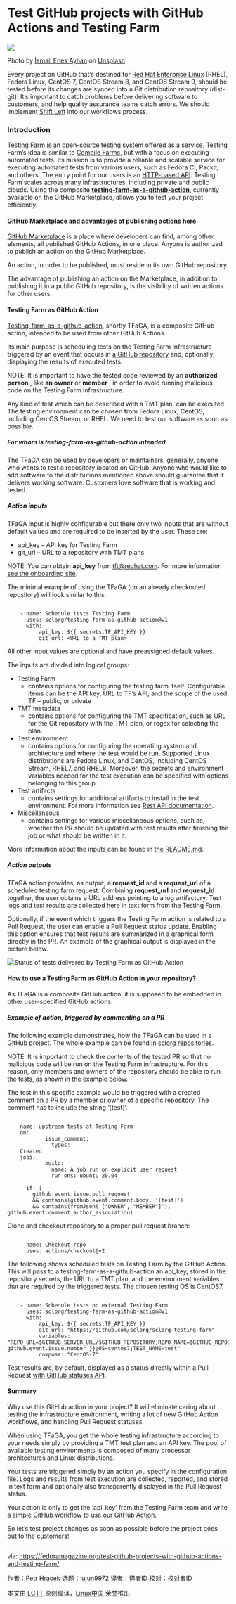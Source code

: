 [#]: subject: "Test GitHub projects with GitHub Actions and Testing Farm"
[#]: via: "https://fedoramagazine.org/test-github-projects-with-github-actions-and-testing-farm/"
[#]: author: "Petr Hracek https://fedoramagazine.org/author/phracek/"
[#]: collector: "lujun9972"
[#]: translator: " "
[#]: reviewer: " "
[#]: publisher: " "
[#]: url: " "

Test GitHub projects with GitHub Actions and Testing Farm
======

![][1]

Photo by [İsmail Enes Ayhan][2] on [Unsplash][3]

Every project on GitHub that’s destined for [Red Hat Enterprise Linux][4] (RHEL), Fedora Linux, CentOS 7, CentOS Stream 8, and CentOS Stream 9, should be tested before its changes are synced into a Git distribution repository (dist-git). It’s important to catch problems before delivering software to customers, and help quality assurance teams catch errors. We should implement [Shift Left][5] into our workflows process.

### Introduction

[Testing Farm][6] is an open-source testing system offered as a service. Testing Farm’s idea is similar to [Compile Farms][7], but with a focus on executing automated tests. Its mission is to provide a reliable and scalable service for executing automated tests from various users, such as Fedora CI, Packit, and others. The entry point for our users is an [HTTP-based API][8]. Testing Farm scales across many infrastructures, including private and public clouds. Using the composite [**testing-farm-as-a-github-action**][9], currently available on the GitHub Marketplace, allows you to test your project efficiently.

#### GitHub Marketplace and advantages of publishing actions here

[GitHub Marketplace][10] is a place where developers can find, among other elements, all published GitHub Actions, in one place. Anyone is authorized to publish an action on the GitHub Marketplace.

An action, in order to be published, must reside in its own GitHub repository.

The advantage of publishing an action on the Marketplace, in addition to publishing it in a public GitHub repository, is the visibility of written actions for other users.

#### Testing Farm as GitHub Action

[Testing-farm-as-a-github-action][11], shortly TFaGA, is a composite GitHub action, intended to be used from other GitHub Actions.

Its main purpose is scheduling tests on the Testing Farm infrastructure triggered by an event that occurs in [a GitHub repository][12] and, optionally, displaying the results of executed tests.

NOTE: It is important to have the tested code reviewed by an **authorized person** , like **an owner** or **member** , in order to avoid running malicious code on the Testing Farm infrastructure.

Any kind of test which can be described with a TMT plan, can be executed. The testing environment can be chosen from Fedora Linux, CentOS, including CentOS Stream, or RHEL. We need to test our software as soon as possible.

##### For whom is testing-farm-as-github-action intended

The TFaGA can be used by developers or maintainers, generally, anyone who wants to test a repository located on GitHub. Anyone who would like to add software to the distributions mentioned above should guarantee that it delivers working software. Customers love software that is working and tested.

##### Action inputs

TFaGA input is highly configurable but there only two inputs that are without default values and are required to be inserted by the user. These are:

  * api_key – API key for Testing Farm
  * git_url – URL to a repository with TMT plans



NOTE: You can obtain **api_key** from [tft@redhat.com][13]. For more information [see the onboarding site][14].

The minimal example of using the TFaGA (on an already checkouted repository) will look similar to this:

```

    - name: Schedule tests Testing Farm
      uses: sclorg/testing-farm-as-github-action@v1
      with:
          api_key: ${{ secrets.TF_API_KEY }}
          git_url: <URL to a TMT plan>

```

All other input values are optional and have preassigned default values.

The inputs are divided into logical groups:

  * Testing Farm
    * contains options for configuring the testing farm itself. Configurable items can be the API key, URL to TF’s API, and the scope of the used TF – public, or private
  * TMT metadata
    * contains options for configuring the TMT specification, such as URL for the Git repository with the TMT plan, or regex for selecting the plan.
  * Test environment
    * contains options for configuring the operating system and architecture and where the test would be run. Supported Linux distributions are Fedora Linux, and CentOS, including CentOS Stream, RHEL7, and RHEL8. Moreover, the secrets and environment variables needed for the test execution can be specified with options belonging to this group.
  * Test artifacts
    * contains settings for additional artifacts to install in the test environment. For more information see [Rest API documentation][8].
  * Miscellaneous
    * contains settings for various miscellaneous options, such as, whether the PR should be updated with test results after finishing the job or what should be written in it.



More information about the inputs can be found in [the README.md][11].

##### Action outputs

TFaGA action provides, as output, a **request_id** and a **request_url** of a scheduled testing farm request. Combining **request_url** and **request_id** together, the user obtains a URL address pointing to a log artifactory. Test logs and test results are collected here in text form from the Testing Farm.

Optionally, if the event which triggers the Testing Farm action is related to a Pull Request, the user can enable a Pull Request status update. Enabling this option ensures that test results are summarized in a graphical form directly in the PR. An example of the graphical output is displayed in the picture below.

![Status of tests delivered by Testing Farm as GitHub Action][15]

#### How to use a Testing Farm as GitHub Action in your repository?

As TFaGA is a composite GitHub action, it is supposed to be embedded in other user-specified GitHub actions.

##### Example of action, triggered by commenting on a PR

The following example demonstrates, how the TFaGA can be used in a GitHub project. The whole example can be found in [sclorg repositories][16].

NOTE: It is important to check the contents of the tested PR so that no malicious code will be run on the Testing Farm infrastructure. For this reason, only members and owners of the repository should be able to run the tests, as shown in the example below.

The test in this specific example would be triggered with a created comment on a PR by a member or owner of a specific repository. The comment has to include the string ‘[test]’.

```

    name: upstream tests at Testing Farm
    on:
            issue_comment:
              types:
    Created
    jobs:
            build:
              name: A job run on explicit user request
              run-ons: ubuntu-20.04

      if: |
        github.event.issue.pull_request
        && contains(github.event.comment.body, '[test]')
        && contains(fromJson('["OWNER", "MEMBER"]'),        github.event.comment.author_association)

```

Clone and checkout repository to a proper pull request branch:

```

    - name: Checkout repo
      uses: actions/checkout@v2

```

The following shows scheduled tests on Testing Farm by the GitHub Action. This will pass to a testing-farm-as-a-github-action an api_key, stored in the repository secrets, the URL to a TMT plan, and the environment variables that are required by the triggered tests. The chosen testing OS is CentOS7.

```

    - name: Schedule tests on external Testing Farm
      uses: sclorg/testing-farm-as-github-action@v1
      with:
          api_key: ${{ secrets.TF_API_KEY }}
          git_url: "https://github.com/sclorg/sclorg-testing-farm"
          variables: "REPO_URL=$GITHUB_SERVER_URL/$GITHUB_REPOSITORY;REPO_NAME=$GITHUB_REPOSITORY;PR_NUMBER=${{ github.event.issue.number }};OS=centos7;TEST_NAME=test"
          compose: "CentOS-7"

```

Test results are, by default, displayed as a status directly within a Pull Request [with GitHub statuses API][17].

#### Summary

Why use this GitHub action in your project? It will eliminate caring about testing the infrastructure environment, writing a lot of new GitHub Action workflows, and handling Pull Request statuses.

When using TFaGA, you get the whole testing infrastructure according to your needs simply by providing a TMT test plan and an API key. The pool of available testing environments is composed of many processor architectures and Linux distributions.

Your tests are triggered simply by an action you specify in the configuration file. Logs and results from test execution are collected, reported, and stored in text form and optionally also transparently displayed in the Pull Request status.

Your action is only to get the ‘api_key’ from the Testing Farm team and write a simple GitHub workflow to use our GitHub Action.

So let’s test project changes as soon as possible before the project goes out to the customers!

--------------------------------------------------------------------------------

via: https://fedoramagazine.org/test-github-projects-with-github-actions-and-testing-farm/

作者：[Petr Hracek][a]
选题：[lujun9972][b]
译者：[译者ID](https://github.com/译者ID)
校对：[校对者ID](https://github.com/校对者ID)

本文由 [LCTT](https://github.com/LCTT/TranslateProject) 原创编译，[Linux中国](https://linux.cn/) 荣誉推出

[a]: https://fedoramagazine.org/author/phracek/
[b]: https://github.com/lujun9972
[1]: https://fedoramagazine.org/wp-content/uploads/2023/03/test_github_w_actions_n_farm-816x345.jpg
[2]: https://unsplash.com/@ismailenesayhan?utm_source=unsplash&utm_medium=referral&utm_content=creditCopyText
[3]: https://unsplash.com/photos/lVZjvw-u9V8?utm_source=unsplash&utm_medium=referral&utm_content=creditCopyText
[4]: https://developers.redhat.com/products/rhel/overview
[5]: https://devopedia.org/shift-left
[6]: https://docs.testing-farm.io/general/0.1/index.html
[7]: https://en.wikipedia.org/wiki/Compile_farm
[8]: https://testing-farm.gitlab.io/api/
[9]: https://github.com/marketplace/actions/schedule-tests-on-testing-farm
[10]: https://docs.github.com/en/get-started/customizing-your-github-workflow/exploring-integrations/about-github-marketplace
[11]: https://github.com/sclorg/testing-farm-as-github-action
[12]: https://docs.github.com/en/actions/using-workflows/events-that-trigger-workflows
[13]: mailto:tft@redhat.com
[14]: https://docs.testing-farm.io/general/0.1/onboarding.html
[15]: https://fedoramagazine.org/wp-content/uploads/2023/03/Screenshot-2023-03-14-at-9.27.51.png
[16]: https://github.com/sclorg/nginx-container/blob/master/.github/workflows/container-tests.yml
[17]: https://docs.github.com/en/rest/reference/repos#statuses
